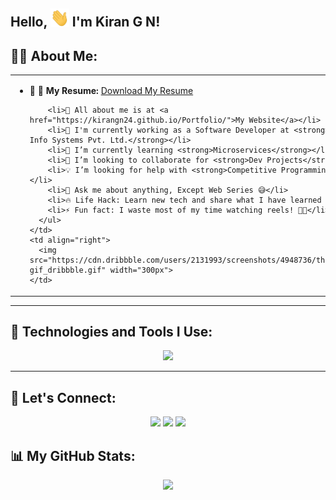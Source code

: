 ## Hello, <img src="https://raw.githubusercontent.com/ABSphreak/ABSphreak/master/gifs/Hi.gif" width="30px"> I'm Kiran G N!  

## 🧑‍💻 About Me:

<table>
  <tr>
    <td>
      <ul>
       <li>📄 📄 <strong>My Resume:</strong> 
<a href="https://github.com/Kirangn24/Kirangn24/raw/main/Kiran_1year_Year.pdf" target="_blank">Download My Resume</a>
</li>

        <li>📌 All about me is at <a href="https://kirangn24.github.io/Portfolio/">My Website</a></li>
        <li>🔭 I'm currently working as a Software Developer at <strong>Radiant Info Systems Pvt. Ltd.</strong></li>
        <li>🌱 I’m currently learning <strong>Microservices</strong></li>
        <li>🤝 I’m looking to collaborate for <strong>Dev Projects</strong></li>
        <li>💡 I’m looking for help with <strong>Competitive Programming</strong></li>
        <li>💬 Ask me about anything, Except Web Series 😅</li>
        <li>🔥 Life Hack: Learn new tech and share what I have learned 🎉</li>
        <li>⚡ Fun fact: I waste most of my time watching reels! 🎥😂</li>
      </ul>
    </td>
    <td align="right">
      <img src="https://cdn.dribbble.com/users/2131993/screenshots/4948736/thoughtworks-gif_dribbble.gif" width="300px">
    </td>
  </tr>
</table>


---

## 🚀 Technologies and Tools I Use:

<p align="center">
  <img src="https://skillicons.dev/icons?i=java,spring,mysql,hibernate,html,css,js,bootstrap,jquery,git,linux" />
</p>

---

## 🔗 Let's Connect:
<p align="center">
  <a href="https://www.linkedin.com/in/kiran-g-n-1771a1220"><img src="https://img.shields.io/badge/LinkedIn-blue?style=for-the-badge&logo=linkedin"></a>
  <a href="https://github.com/Kirangn24"><img src="https://img.shields.io/badge/GitHub-black?style=for-the-badge&logo=github"></a>
  <a href="mailto:kirangn2406@gmail.com"><img src="https://img.shields.io/badge/Email-red?style=for-the-badge&logo=gmail"></a>
</p>




## 📊 My GitHub Stats:

<p align="center">
  <img src="https://github-readme-stats.vercel.app/api?username=Kirangn24&show_icons=true&theme=radical" />
</p>
